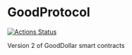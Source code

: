 # GoodProtocol

[![Actions Status](https://github.com/GoodDollar/GoodProtocol/workflows/CI/badge.svg)](https://github.com/GoodDollar/GoodProtocol/actions)

Version 2 of GoodDollar smart contracts
